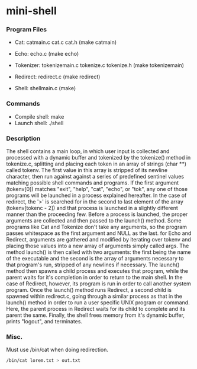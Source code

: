 # mini-shell

### Program Files
* Cat: catmain.c cat.c cat.h (make catmain)
   
* Echo: echo.c (make echo)

* Tokenizer: tokenizemain.c tokenize.c tokenize.h (make tokenizemain)

* Redirect: redirect.c (make redirect)

* Shell: shellmain.c (make)

  

### Commands
* Compile shell: make
* Launch shell: ./shell



### Description

The shell contains a main loop, in which user input is collected and processed with a dynamic buffer and tokenized by the tokenize() method in tokenize.c, splitting and placing each token in an array of strings (char **) called tokenv. The first value in this array is stripped of its newline character, then run against against a series of predefined sentinel values matching possible shell commands and programs. If the first argument (tokenv[0]) matches "exit", "help", "cat", "echo", or "tok", any one of those programs will be launched in a process explained hereafter. In the case of redirect, the '>' is searched for in the second to last element of the array (tokenv[tokenc - 2]) and that process is launched in a slightly different manner than the proceeding few. Before a process is launched, the proper arguments are collected and then passed to the launch() method. Some programs like Cat and Tokenize don't take any arguments, so the program passes whitespace as the first argument and NULL as the last. for Echo and Redirect, arguments are gathered and modified by iterating over tokenv and placing those values into a new array of arguments simply called args. The method launch() is then called with two arguments: the first being the name of the executable and the second is the array of arguments necessary to that program's run, stripped of any newlines if necessary. The launch() method then spawns a child process and executes that program, while the parent waits for it's completion in order to return to the main shell. In the case of Redirect, however, its program is run in order to call another system program. Once the launch() method runs Redirect, a second child is spawned within redirect.c, going through a similar process as that in the launch() method in order to run a user specific UNIX program or command. Here, the parent process in Redirect waits for its child to complete and its parent the same. Finally, the shell frees memory from it's dynamic buffer, prints "logout", and terminates. 



### Misc.
Must use /bin/cat when doing redirection. 

```bash
/bin/cat lorem.txt > out.txt
```
